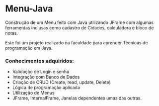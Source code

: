# Menu-Java
Construção de um Menu feito com Java utilizando JFrame com algumas ferramentas inclusas como cadastro de Cidades, calculadora e bloco de notas.

Este foi um projeto realizado na faculdade para aprender Técnicas de programação em Java. 

### Conhecimentos adquiridos:
- Validação de Login e senha 
- Integração com Banco de Dados
- Criação de CRUD (Create, read, update, Delete)
- Lógica de programação aplicada
- Utilização de Menus
- JFrame, InternalFrame, Janelas dependentes umas das outras.
